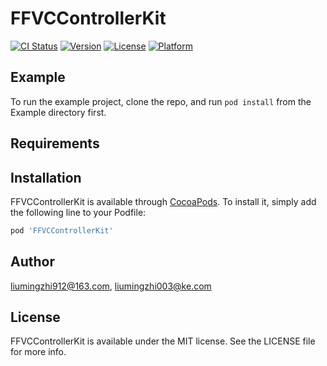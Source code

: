 # FFVCControllerKit

[![CI Status](https://img.shields.io/travis/liumingzhi912@163.com/FFVCControllerKit.svg?style=flat)](https://travis-ci.org/liumingzhi912@163.com/FFVCControllerKit)
[![Version](https://img.shields.io/cocoapods/v/FFVCControllerKit.svg?style=flat)](https://cocoapods.org/pods/FFVCControllerKit)
[![License](https://img.shields.io/cocoapods/l/FFVCControllerKit.svg?style=flat)](https://cocoapods.org/pods/FFVCControllerKit)
[![Platform](https://img.shields.io/cocoapods/p/FFVCControllerKit.svg?style=flat)](https://cocoapods.org/pods/FFVCControllerKit)

## Example

To run the example project, clone the repo, and run `pod install` from the Example directory first.

## Requirements

## Installation

FFVCControllerKit is available through [CocoaPods](https://cocoapods.org). To install
it, simply add the following line to your Podfile:

```ruby
pod 'FFVCControllerKit'
```

## Author

liumingzhi912@163.com, liumingzhi003@ke.com

## License

FFVCControllerKit is available under the MIT license. See the LICENSE file for more info.
